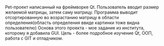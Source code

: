 Pet-проект написанный на фреймворке Qt.
Пользователь вводит размер желаемой матрицы, затем саму матрицу. Программа выводит отсортированную во возрастанию матрицу в области определения(область определения ввиде картинки тоже видна пользователю)
Основа этого проекта - мое задание из института, которому я добавила GUI.
Цель - более подробное изучение Qt, ООП, работа с GIT и отладчиком.
